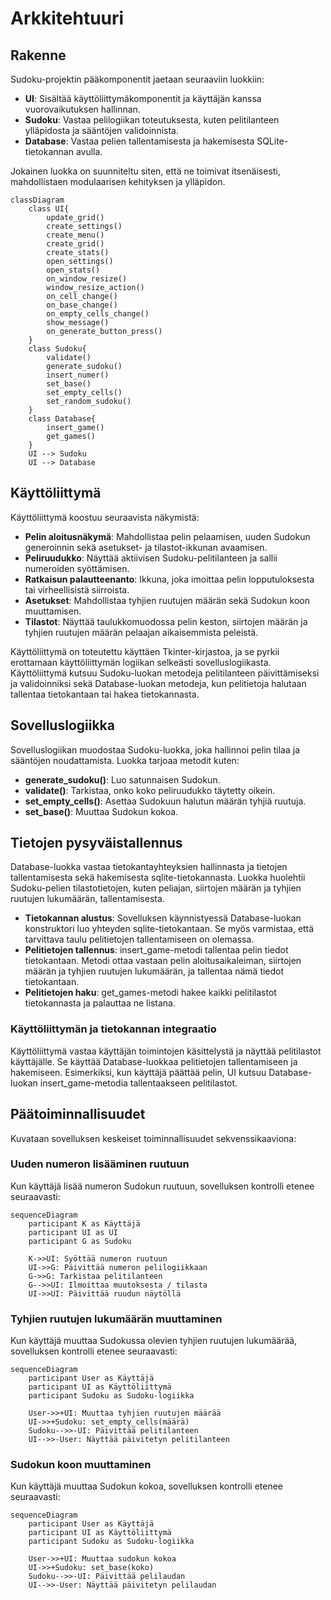 # Arkkitehtuuri

## Rakenne

Sudoku-projektin pääkomponentit jaetaan seuraaviin luokkiin:  

- **UI**: Sisältää käyttöliittymäkomponentit ja käyttäjän kanssa vuorovaikutuksen hallinnan.
- **Sudoku**: Vastaa pelilogiikan toteutuksesta, kuten pelitilanteen ylläpidosta ja sääntöjen validoinnista.  
- **Database**: Vastaa pelien tallentamisesta ja hakemisesta SQLite-tietokannan avulla.

Jokainen luokka on suunniteltu siten, että ne toimivat itsenäisesti, mahdollistaen modulaarisen kehityksen ja ylläpidon.

```mermaid
classDiagram
    class UI{
        update_grid()
        create_settings()
        create_menu()
        create_grid()
        create_stats()
        open_settings()
        open_stats()
        on_window_resize()
        window_resize_action()
        on_cell_change()
        on_base_change()
        on_empty_cells_change()
        show_message()
        on_generate_button_press()
    }
    class Sudoku{
        validate()
        generate_sudoku()
        insert_numer()
        set_base()
        set_empty_cells()
        set_random_sudoku()
    }
    class Database{
        insert_game()
        get_games()
    }
    UI --> Sudoku
    UI --> Database
```

## Käyttöliittymä
Käyttöliittymä koostuu seuraavista näkymistä:  

- **Pelin aloitusnäkymä**: Mahdollistaa pelin pelaamisen, uuden Sudokun generoinnin sekä asetukset- ja tilastot-ikkunan avaamisen.
- **Peliruudukko**: Näyttää aktiivisen Sudoku-pelitilanteen ja sallii numeroiden syöttämisen.
- **Ratkaisun palautteenanto**: Ikkuna, joka imoittaa pelin lopputuloksesta tai virheellisistä siirroista.
- **Asetukset**: Mahdollistaa tyhjien ruutujen määrän sekä Sudokun koon muuttamisen.
- **Tilastot**: Näyttää taulukkomuodossa pelin keston, siirtojen määrän ja tyhjien ruutujen määrän pelaajan aikaisemmista peleistä.  

Käyttöliittymä on toteutettu käyttäen Tkinter-kirjastoa, ja se pyrkii erottamaan käyttöliittymän logiikan selkeästi sovelluslogiikasta. Käyttöliittymä kutsuu Sudoku-luokan metodeja pelitilanteen päivittämiseksi ja validoinniksi sekä Database-luokan metodeja, kun pelitietoja halutaan tallentaa tietokantaan tai hakea tietokannasta.

## Sovelluslogiikka
Sovelluslogiikan muodostaa Sudoku-luokka, joka hallinnoi pelin tilaa ja sääntöjen noudattamista. Luokka tarjoaa metodit kuten:  

- **generate_sudoku()**: Luo satunnaisen Sudokun.
- **validate()**: Tarkistaa, onko koko peliruudukko täytetty oikein.
- **set_empty_cells()**: Asettaa Sudokuun halutun määrän tyhjiä ruutuja.
- **set_base()**: Muuttaa Sudokun kokoa.

## Tietojen pysyväistallennus
Database-luokka vastaa tietokantayhteyksien hallinnasta ja tietojen tallentamisesta sekä hakemisesta sqlite-tietokannasta. Luokka huolehtii Sudoku-pelien tilastotietojen, kuten peliajan, siirtojen määrän ja tyhjien ruutujen lukumäärän, tallentamisesta.

- **Tietokannan alustus**: Sovelluksen käynnistyessä Database-luokan konstruktori luo yhteyden sqlite-tietokantaan. Se myös varmistaa, että tarvittava taulu pelitietojen tallentamiseen on olemassa.
- **Pelitietojen tallennus**: insert_game-metodi tallentaa pelin tiedot tietokantaan. Metodi ottaa vastaan pelin aloitusaikaleiman, siirtojen määrän ja tyhjien ruutujen lukumäärän, ja tallentaa nämä tiedot tietokantaan.
- **Pelitietojen haku**: get_games-metodi hakee kaikki pelitilastot tietokannasta ja palauttaa ne listana.

### Käyttöliittymän ja tietokannan integraatio
Käyttöliittymä vastaa käyttäjän toimintojen käsittelystä ja näyttää pelitilastot käyttäjälle. Se käyttää Database-luokkaa pelitietojen tallentamiseen ja hakemiseen. Esimerkiksi, kun käyttäjä päättää pelin, UI kutsuu Database-luokan insert_game-metodia tallentaakseen pelitilastot.

## Päätoiminnallisuudet
Kuvataan sovelluksen keskeiset toiminnallisuudet sekvenssikaaviona:

### Uuden numeron lisääminen ruutuun
Kun käyttäjä lisää numeron Sudokun ruutuun, sovelluksen kontrolli etenee seuraavasti:  

```mermaid
sequenceDiagram
    participant K as Käyttäjä
    participant UI as UI
    participant G as Sudoku

    K->>UI: Syöttää numeron ruutuun
    UI->>G: Päivittää numeron pelilogiikkaan
    G->>G: Tarkistaa pelitilanteen
    G-->>UI: Ilmoittaa muutoksesta / tilasta
    UI->>UI: Päivittää ruudun näytöllä
```

### Tyhjien ruutujen lukumäärän muuttaminen
Kun käyttäjä muuttaa Sudokussa olevien tyhjien ruutujen lukumäärää, sovelluksen kontrolli etenee seuraavasti:  

```mermaid
sequenceDiagram
    participant User as Käyttäjä
    participant UI as Käyttöliittymä
    participant Sudoku as Sudoku-logiikka

    User->>+UI: Muuttaa tyhjien ruutujen määrää
    UI->>+Sudoku: set_empty_cells(määrä)
    Sudoku-->>-UI: Päivittää pelitilanteen
    UI-->>-User: Näyttää päivitetyn pelitilanteen
```

### Sudokun koon muuttaminen
Kun käyttäjä muuttaa Sudokun kokoa, sovelluksen kontrolli etenee seuraavasti:  

```mermaid
sequenceDiagram
    participant User as Käyttäjä
    participant UI as Käyttöliittymä
    participant Sudoku as Sudoku-logiikka

    User->>+UI: Muuttaa sudokun kokoa
    UI->>+Sudoku: set_base(koko)
    Sudoku-->>-UI: Päivittää pelilaudan
    UI-->>-User: Näyttää päivitetyn pelilaudan
```